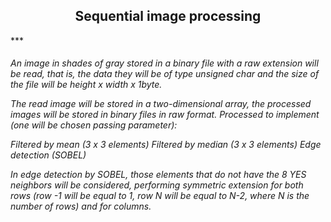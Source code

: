 <h2 align="center"> Sequential image processing </h2>
***
<h6> 
An image in shades of gray stored in a binary file with a raw extension will be read, that is, the data they will be of type unsigned char and the size of the file will be height x width x 1byte. 

The read image will be stored in a two-dimensional array, the processed images will be stored in binary files in raw format.
Processed to implement (one will be chosen passing parameter):

Filtered by mean (3 x 3 elements)
Filtered by median (3 x 3 elements)
Edge detection (SOBEL)

In edge detection by SOBEL, those elements that do not have the 8 YES neighbors will be considered, performing symmetric extension for both rows (row -1 will be equal to 1, row N will be equal to N-2, where N is the number of rows) and for columns.
</h6>

